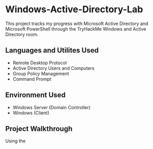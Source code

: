 # Windows-Active-Directory-Lab

This project tracks my progress with Microsoft Active Directory and Microsoft PowerShell through the TryHackMe Windows and Active Directory room.

## Languages and Utilites Used
- Remote Desktop Protocol
- Active Directory Users and Computers
- Group Policy Management
- Command Prompt

## Environment Used
- Windows Server (Domain Controller)
- Windows (Client)

## Project Walkthrough
Using the 

